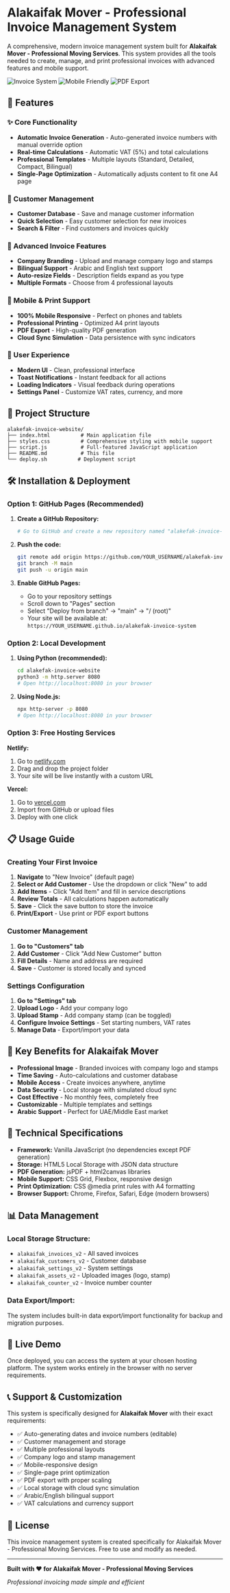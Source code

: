# Alakaifak Mover - Professional Invoice Management System

A comprehensive, modern invoice management system built for **Alakaifak Mover - Professional Moving Services**. This system provides all the tools needed to create, manage, and print professional invoices with advanced features and mobile support.

![Invoice System](https://img.shields.io/badge/Status-Ready%20for%20Production-brightgreen)
![Mobile Friendly](https://img.shields.io/badge/Mobile-Responsive-blue)
![PDF Export](https://img.shields.io/badge/PDF-Export%20Ready-red)

## 🚀 Features

### ✨ Core Functionality
- **Automatic Invoice Generation** - Auto-generated invoice numbers with manual override option
- **Real-time Calculations** - Automatic VAT (5%) and total calculations
- **Professional Templates** - Multiple layouts (Standard, Detailed, Compact, Bilingual)
- **Single-Page Optimization** - Automatically adjusts content to fit one A4 page

### 👥 Customer Management
- **Customer Database** - Save and manage customer information
- **Quick Selection** - Easy customer selection for new invoices
- **Search & Filter** - Find customers and invoices quickly

### 📄 Advanced Invoice Features
- **Company Branding** - Upload and manage company logo and stamps
- **Bilingual Support** - Arabic and English text support
- **Auto-resize Fields** - Description fields expand as you type
- **Multiple Formats** - Choose from 4 professional layouts

### 📱 Mobile & Print Support
- **100% Mobile Responsive** - Perfect on phones and tablets
- **Professional Printing** - Optimized A4 print layouts
- **PDF Export** - High-quality PDF generation
- **Cloud Sync Simulation** - Data persistence with sync indicators

### 🎨 User Experience
- **Modern UI** - Clean, professional interface
- **Toast Notifications** - Instant feedback for all actions
- **Loading Indicators** - Visual feedback during operations
- **Settings Panel** - Customize VAT rates, currency, and more

## 📂 Project Structure

```
alakefak-invoice-website/
├── index.html          # Main application file
├── styles.css          # Comprehensive styling with mobile support
├── script.js           # Full-featured JavaScript application
├── README.md           # This file
└── deploy.sh          # Deployment script
```

## 🛠️ Installation & Deployment

### Option 1: GitHub Pages (Recommended)

1. **Create a GitHub Repository:**
   ```bash
   # Go to GitHub and create a new repository named "alakefak-invoice-system"
   ```

2. **Push the code:**
   ```bash
   git remote add origin https://github.com/YOUR_USERNAME/alakefak-invoice-system.git
   git branch -M main
   git push -u origin main
   ```

3. **Enable GitHub Pages:**
   - Go to your repository settings
   - Scroll down to "Pages" section
   - Select "Deploy from branch" → "main" → "/ (root)"
   - Your site will be available at: `https://YOUR_USERNAME.github.io/alakefak-invoice-system`

### Option 2: Local Development

1. **Using Python (recommended):**
   ```bash
   cd alakefak-invoice-website
   python3 -m http.server 8080
   # Open http://localhost:8080 in your browser
   ```

2. **Using Node.js:**
   ```bash
   npx http-server -p 8080
   # Open http://localhost:8080 in your browser
   ```

### Option 3: Free Hosting Services

**Netlify:**
1. Go to [netlify.com](https://netlify.com)
2. Drag and drop the project folder
3. Your site will be live instantly with a custom URL

**Vercel:**
1. Go to [vercel.com](https://vercel.com)
2. Import from GitHub or upload files
3. Deploy with one click

## 📋 Usage Guide

### Creating Your First Invoice

1. **Navigate** to "New Invoice" (default page)
2. **Select or Add Customer** - Use the dropdown or click "New" to add
3. **Add Items** - Click "Add Item" and fill in service descriptions
4. **Review Totals** - All calculations happen automatically
5. **Save** - Click the save button to store the invoice
6. **Print/Export** - Use print or PDF export buttons

### Customer Management

1. **Go to "Customers" tab**
2. **Add Customer** - Click "Add New Customer" button
3. **Fill Details** - Name and address are required
4. **Save** - Customer is stored locally and synced

### Settings Configuration

1. **Go to "Settings" tab**
2. **Upload Logo** - Add your company logo
3. **Upload Stamp** - Add company stamp (can be toggled)
4. **Configure Invoice Settings** - Set starting numbers, VAT rates
5. **Manage Data** - Export/import your data

## 🎯 Key Benefits for Alakaifak Mover

- **Professional Image** - Branded invoices with company logo and stamps
- **Time Saving** - Auto-calculations and customer database
- **Mobile Access** - Create invoices anywhere, anytime
- **Data Security** - Local storage with simulated cloud sync
- **Cost Effective** - No monthly fees, completely free
- **Customizable** - Multiple templates and settings
- **Arabic Support** - Perfect for UAE/Middle East market

## 🔧 Technical Specifications

- **Framework:** Vanilla JavaScript (no dependencies except PDF generation)
- **Storage:** HTML5 Local Storage with JSON data structure
- **PDF Generation:** jsPDF + html2canvas libraries
- **Mobile Support:** CSS Grid, Flexbox, responsive design
- **Print Optimization:** CSS @media print rules with A4 formatting
- **Browser Support:** Chrome, Firefox, Safari, Edge (modern browsers)

## 📊 Data Management

### Local Storage Structure:
- `alakaifak_invoices_v2` - All saved invoices
- `alakaifak_customers_v2` - Customer database
- `alakaifak_settings_v2` - System settings
- `alakaifak_assets_v2` - Uploaded images (logo, stamp)
- `alakaifak_counter_v2` - Invoice number counter

### Data Export/Import:
The system includes built-in data export/import functionality for backup and migration purposes.

## 🚀 Live Demo

Once deployed, you can access the system at your chosen hosting platform. The system works entirely in the browser with no server requirements.

## 📞 Support & Customization

This system is specifically designed for **Alakaifak Mover** with their exact requirements:

- ✅ Auto-generating dates and invoice numbers (editable)
- ✅ Customer management and storage
- ✅ Multiple professional layouts
- ✅ Company logo and stamp management
- ✅ Mobile-responsive design
- ✅ Single-page print optimization
- ✅ PDF export with proper scaling
- ✅ Local storage with cloud sync simulation
- ✅ Arabic/English bilingual support
- ✅ VAT calculations and currency support

## 📄 License

This invoice management system is created specifically for Alakaifak Mover - Professional Moving Services. Free to use and modify as needed.

---

**Built with ❤️ for Alakaifak Mover - Professional Moving Services**

*Professional invoicing made simple and efficient*
